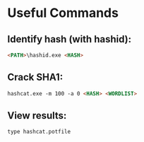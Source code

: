 # Useful Commands

## Identify hash (with hashid):
```markdown
<PATH>\hashid.exe <HASH>
```
## Crack SHA1:
```markdown
hashcat.exe -m 100 -a 0 <HASH> <WORDLIST>
```
## View results:
```markdown
type hashcat.potfile
```
